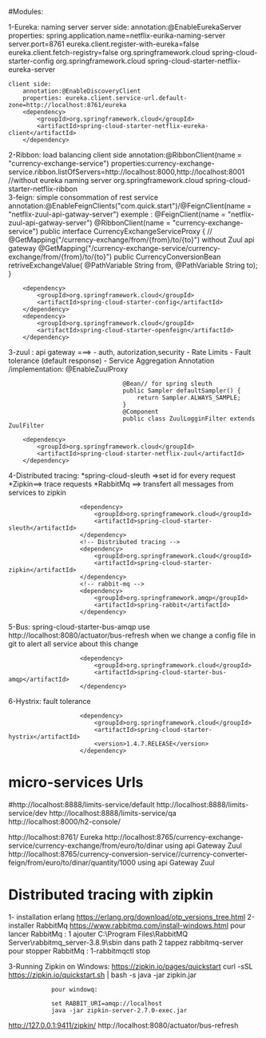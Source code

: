 
#Modules:

1-Eureka: naming server
	server side:
		annotation:@EnableEurekaServer
		properties:
					spring.application.name=netflix-eurika-naming-server
					server.port=8761
					eureka.client.register-with-eureka=false
					eureka.client.fetch-registry=false
		<dependency>
			<groupId>org.springframework.cloud</groupId>
			<artifactId>spring-cloud-starter-config</artifactId>
		</dependency>
		<dependency>
			<groupId>org.springframework.cloud</groupId>
			<artifactId>spring-cloud-starter-netflix-eureka-server</artifactId>
		</dependency>
		
	client side:
		annotation:@EnableDiscoveryClient
		properties: eureka.client.service-url.default-zone=http://localhost:8761/eureka
		<dependency>
			<groupId>org.springframework.cloud</groupId>
			<artifactId>spring-cloud-starter-netflix-eureka-client</artifactId>
		</dependency>



2-Ribbon: load balancing client side
		annotation:@RibbonClient(name = "currency-exchange-service")
		properties:currency-exchange-service.ribbon.listOfServers=http://localhost:8000,http://localhost:8001   //without eureka naming server
		<dependency>
			<groupId>org.springframework.cloud</groupId>
			<artifactId>spring-cloud-starter-netflix-ribbon</artifactId>
		</dependency>	
3-feign: simple consommation of rest service
		annotation:@EnableFeignClients("com.quick.start")/@FeignClient(name = "netflix-zuul-api-gatway-server")
		exemple :
					@FeignClient(name = "netflix-zuul-api-gatway-server")
					@RibbonClient(name = "currency-exchange-service")
					public interface CurrencyExchangeServiceProxy {
					//	@GetMapping("/currency-exchange/from/{from}/to/{to}") without Zuul api gateway
						@GetMapping("/currency-exchange-service/currency-exchange/from/{from}/to/{to}")
						public CurrencyConversionBean retriveExchangeValue( @PathVariable String from, @PathVariable String to);
					}
		
		<dependency>
			<groupId>org.springframework.cloud</groupId>
			<artifactId>spring-cloud-starter-config</artifactId>
		</dependency>
		<dependency>
			<groupId>org.springframework.cloud</groupId>
			<artifactId>spring-cloud-starter-openfeign</artifactId>
		</dependency>
3-zuul : api gateway ===> - auth, autorization,security
						  - Rate Limits
						  - Fault tolerance (default response)
						  - Service Aggregation
		Annotation /implementation: @EnableZuulProxy
		
									@Bean// for spring sleuth
									public Sampler defaultSampler() {
										return Sampler.ALWAYS_SAMPLE;
									}
									@Component
									public class ZuulLogginFilter extends ZuulFilter 
						  
		<dependency>
			<groupId>org.springframework.cloud</groupId>
			<artifactId>spring-cloud-starter-netflix-zuul</artifactId>
		</dependency>
						  
4-Distributed tracing: *spring-cloud-sleuth =>set id for every request
					   *Zipkin==> trace requests
					   *RabbitMq ==> transfert all messages from services to zipkin
					   
					    <dependency>
							<groupId>org.springframework.cloud</groupId>
							<artifactId>spring-cloud-starter-sleuth</artifactId>
						</dependency>
						<!-- Distributed tracing -->
						<dependency>
							<groupId>org.springframework.cloud</groupId>
							<artifactId>spring-cloud-starter-zipkin</artifactId>
						</dependency>
						<!-- rabbit-mq -->
						<dependency>
							<groupId>org.springframework.amqp</groupId>
							<artifactId>spring-rabbit</artifactId>
						</dependency>
						
5-Bus: spring-cloud-starter-bus-amqp use http://localhost:8080/actuator/bus-refresh when we change a config file in git to alert all service about this change

						<dependency>
							<groupId>org.springframework.cloud</groupId>
							<artifactId>spring-cloud-starter-bus-amqp</artifactId>
						</dependency>
6-Hystrix: fault tolerance

						<dependency>
							<groupId>org.springframework.cloud</groupId>
							<artifactId>spring-cloud-starter-hystrix</artifactId>
							<version>1.4.7.RELEASE</version>
						</dependency>


# micro-services Urls
#http://localhost:8888/limits-service/default
http://localhost:8888/limits-service/dev        http://localhost:8888/limits-service/qa
http://localhost:8000/h2-console/

http://localhost:8761/   Eureka
http://localhost:8765/currency-exchange-service/currency-exchange/from/euro/to/dinar   using api Gateway Zuul
http://localhost:8765/currency-conversion-service//currency-converter-feign/from/euro/to/dinar/quantity/1000   using api Gateway Zuul

# Distributed tracing with zipkin
1- installation erlang https://erlang.org/download/otp_versions_tree.html
2-installer RabbitMq  https://www.rabbitmq.com/install-windows.html
	 pour lancer RabbitMq :
		 1 ajouter C:\Program Files\RabbitMQ Server\rabbitmq_server-3.8.9\sbin dans path
		 2 tappez rabbitmq-server
	 pour stopper RabbitMq :
		 1-rabbitmqctl  stop
 
3-Running Zipkin on Windows:  https://zipkin.io/pages/quickstart
				curl -sSL https://zipkin.io/quickstart.sh | bash -s
				java -jar zipkin.jar
				
				pour windowq:
				
				set RABBIT_URI=amqp://localhost
				java -jar zipkin-server-2.7.0-exec.jar
				
http://127.0.0.1:9411/zipkin/ 
http://localhost:8080/actuator/bus-refresh  
